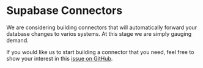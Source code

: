 # Supabase Connectors

We are considering building connectors that will automatically forward your database changes to varios systems. At this stage we are simply gauging demand.

If you would like us to start building a connector that you need, feel free to show your interest in this [issue on GitHub](https://github.com/supabase/supabase/issues/4).